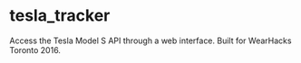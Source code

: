 # tesla_tracker
Access the Tesla Model S API through a web interface. Built for WearHacks Toronto 2016.
